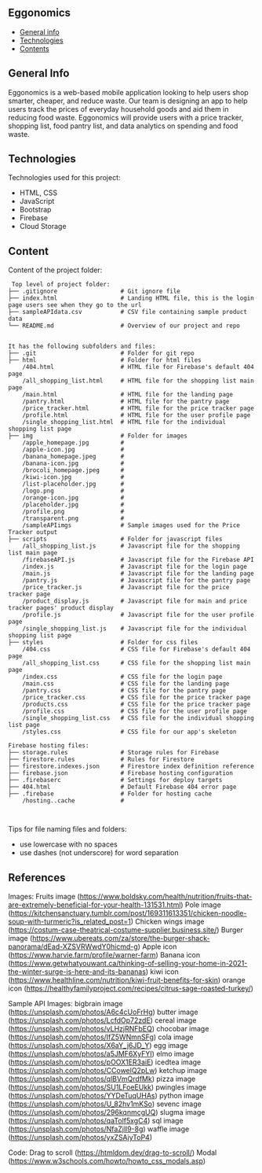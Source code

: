 ## Eggonomics
* [General info](#general-info)
* [Technologies](#technologies)
* [Contents](#content)

## General Info
Eggonomics is a web-based mobile application looking to help users shop smarter, cheaper, and reduce waste. 
Our team is designing an app to help users track the prices of everyday household goods and aid them in reducing food waste.
Eggonomics will provide users with a price tracker, shopping list, food pantry list, and data analytics on spending and food waste.
	
## Technologies
Technologies used for this project:
* HTML, CSS
* JavaScript
* Bootstrap 
* Firebase
* Cloud Storage
	
## Content
Content of the project folder:

```
 Top level of project folder: 
├── .gitignore                  # Git ignore file
├── index.html                  # Landing HTML file, this is the login page users see when they go to the url
├── sampleAPIdata.csv           # CSV file containing sample product data 
└── README.md                   # Overview of our project and repo


It has the following subfolders and files:
├── .git                        # Folder for git repo
├── html                        # Folder for html files
    /404.html                   # HTML file for Firebase's default 404 page
    /all_shopping_list.html     # HTML file for the shopping list main page
    /main.html                  # HTML file for the landing page
    /pantry.html                # HTML file for the pantry page
    /price_tracker.html         # HTML file for the price tracker page
    /profile.html               # HTML file for the user profile page
    /single_shopping_list.html  # HTML file for the individual shopping list page
├── img                         # Folder for images
    /apple_homepage.jpg         # 
    /apple-icon.jpg             # 
    /banana_homepage.jpeg       # 
    /banana-icon.jpg            # 
    /brocoli_homepage.jpeg      # 
    /kiwi-icon.jpg              # 
    /list-placeholder.jpg       # 
    /logo.png                   # 
    /orange-icon.jpg            # 
    /placeholder.jpg            # 
    /profile.png                # 
    /transparent.png            #
    /sampleAPIimgs              # Sample images used for the Price Tracker output 
├── scripts                     # Folder for javascript files
    /all_shopping_list.js       # Javascript file for the shopping list main page
    /firebaseAPI.js             # Javascript file for the Firebase API
    /index.js                   # Javascript file for the login page
    /main.js                    # Javascript file for the landing page
    /pantry.js                  # Javascript file for the pantry page
    /price_tracker.js           # Javascript file for the price tracker page
    /product_display.js         # Javascript file for main and price tracker pages' product display
    /profile.js                 # Javascript file for the user profile page
    /single_shopping_list.js    # Javascript file for the individual shopping list page
├── styles                      # Folder for css files
    /404.css                    # CSS file for Firebase's default 404 page 
    /all_shopping_list.css      # CSS file for the shopping list main page
    /index.css                  # CSS file for the login page
    /main.css                   # CSS file for the landing page
    /pantry.css                 # CSS file for the pantry page
    /price_tracker.css          # CSS file for the price tracker page
    /products.css               # CSS file for the price tracker page
    /profile.css                # CSS file for the user profile page
    /single_shopping_list.css   # CSS file for the individual shopping list page
    /styles.css                 # CSS file for our app's skeleton

Firebase hosting files: 
├── storage.rules               # Storage rules for Firebase
├── firestore.rules             # Rules for Firestore
├── firestore.indexes.json      # Firestore index definition reference
├── firebase.json               # Firebase hosting configuration
├── .firebaserc                 # Settings for deploy targets
├── 404.html                    # Default Firebase 404 error page
├── .firebase                   # Folder for hosting cache
    /hosting..cache             #



```

Tips for file naming files and folders:
* use lowercase with no spaces
* use dashes (not underscore) for word separation

## References
Images:
Fruits image (https://www.boldsky.com/health/nutrition/fruits-that-are-extremely-beneficial-for-your-health-131531.html)
Pole image (https://kitchensanctuary.tumblr.com/post/169311613351/chicken-noodle-soup-with-turmeric?is_related_post=1)
Chicken wings image (https://costum-case-theatrical-costume-supplier.business.site/)
Burger image (https://www.ubereats.com/za/store/the-burger-shack-panorama/dEad-XZSVRWwdY0hicmd-g)
Apple icon (https://www.harvie.farm/profile/warner-farm)
Banana icon (https://www.getwhatyouwant.ca/thinking-of-selling-your-home-in-2021-the-winter-surge-is-here-and-its-bananas)
kiwi icon (https://www.healthline.com/nutrition/kiwi-fruit-benefits-for-skin)
orange icon (https://healthyfamilyproject.com/recipes/citrus-sage-roasted-turkey/)

Sample API Images:
bigbrain image (https://unsplash.com/photos/A6c4cUoFrHg)
butter image (https://unsplash.com/photos/LcfdOp72zdE)
cereal image (https://unsplash.com/photos/vLHzjRNFbEQ)
chocobar image (https://unsplash.com/photos/IfZ5WNmnSFg)
cola image (https://unsplash.com/photos/X6aY_j6JD_Y)
egg image (https://unsplash.com/photos/a5JMF6XyFYI)
elmo image (https://unsplash.com/photos/pOOX1ER3aiE)
icedtea image (https://unsplash.com/photos/CCowelQ2pLw)
ketchup image (https://unsplash.com/photos/qlBVmQrdfMk)
pizza image (https://unsplash.com/photos/SU1LFoeEUkk)
pwingles image (https://unsplash.com/photos/YYDeTuqUHAs)
python image (https://unsplash.com/photos/U_82hv1mKSo)
sevenc image (https://unsplash.com/photos/296kqnmcgUQ)
slugma image (https://unsplash.com/photos/qaTolf5xgC4)
sql image (https://unsplash.com/photos/NfaZjll9-8g)
waffle image (https://unsplash.com/photos/yxZSAjyToP4)

Code:
Drag to scroll (https://htmldom.dev/drag-to-scroll/)
Modal (https://www.w3schools.com/howto/howto_css_modals.asp)